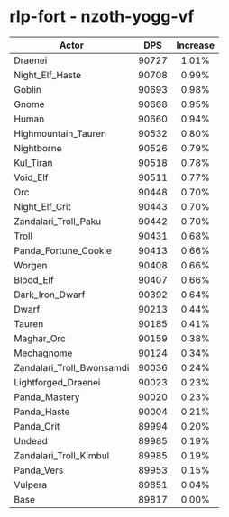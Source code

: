 # rlp-fort - nzoth-yogg-vf
| Actor | DPS | Increase |
|---|:---:|:---:|
|Draenei|90727|1.01%|
|Night_Elf_Haste|90708|0.99%|
|Goblin|90693|0.98%|
|Gnome|90668|0.95%|
|Human|90660|0.94%|
|Highmountain_Tauren|90532|0.80%|
|Nightborne|90526|0.79%|
|Kul_Tiran|90518|0.78%|
|Void_Elf|90511|0.77%|
|Orc|90448|0.70%|
|Night_Elf_Crit|90443|0.70%|
|Zandalari_Troll_Paku|90442|0.70%|
|Troll|90431|0.68%|
|Panda_Fortune_Cookie|90413|0.66%|
|Worgen|90408|0.66%|
|Blood_Elf|90407|0.66%|
|Dark_Iron_Dwarf|90392|0.64%|
|Dwarf|90213|0.44%|
|Tauren|90185|0.41%|
|Maghar_Orc|90159|0.38%|
|Mechagnome|90124|0.34%|
|Zandalari_Troll_Bwonsamdi|90036|0.24%|
|Lightforged_Draenei|90023|0.23%|
|Panda_Mastery|90020|0.23%|
|Panda_Haste|90004|0.21%|
|Panda_Crit|89994|0.20%|
|Undead|89985|0.19%|
|Zandalari_Troll_Kimbul|89985|0.19%|
|Panda_Vers|89953|0.15%|
|Vulpera|89851|0.04%|
|Base|89817|0.00%|
